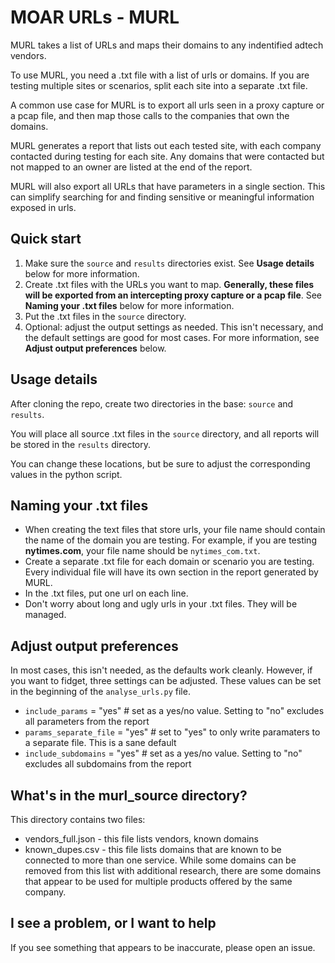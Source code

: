 # MOAR URLs - MURL

MURL takes a list of URLs and maps their domains to any indentified adtech vendors. 

To use MURL, you need a .txt file with a list of urls or domains. If you are testing multiple sites or scenarios, split each site into a separate .txt file.

A common use case for MURL is to export all urls seen in a proxy capture or a pcap file, and then map those calls to the companies that own the domains.

MURL generates a report that lists out each tested site, with each company contacted during testing for each site. Any domains that were contacted but not mapped to an owner are listed at the end of the report. 

MURL will also export all URLs that have parameters in a single section. This can simplify searching for and finding sensitive or meaningful information exposed in urls.

## Quick start

1. Make sure the <code>source</code> and <code>results</code> directories exist. See **Usage details** below for more information. 
1. Create .txt files with the URLs you want to map. **Generally, these files will be exported from an intercepting proxy capture or a pcap file**. See **Naming your .txt files** below for more information.
2. Put the .txt files in the <code>source</code> directory.
3. Optional: adjust the output settings as needed. This isn't necessary, and the default settings are good for most cases. For more information, see **Adjust output preferences** below.

## Usage details

After cloning the repo, create two directories in the base: <code>source</code> and <code>results</code>.

You will place all source .txt files in the <code>source</code> directory, and all reports will be stored in the <code>results</code> directory. 

You can change these locations, but be sure to adjust the corresponding values in the python script.

## Naming your .txt files

* When creating the text files that store urls, your file name should contain the name of the domain you are testing. For example, if you are testing **nytimes.com**, your file name should be <code>nytimes_com.txt</code>. 
* Create a separate .txt file for each domain or scenario you are testing. Every individual file will have its own section in the report generated by MURL.
* In the .txt files, put one url on each line.
* Don't worry about long and ugly urls in your .txt files. They will be managed.

## Adjust output preferences

In most cases, this isn't needed, as the defaults work cleanly. However, if you want to fidget, three settings can be adjusted. These values can be set in the beginning of the <code>analyse_urls.py</code> file.

* <code>include_params</code> = "yes" # set as a yes/no value. Setting to "no" excludes all parameters from the report
* <code>params_separate_file</code> = "yes" # set to "yes" to only write paramaters to a separate file. This is a sane default
* <code>include_subdomains</code> = "yes" # set as a yes/no value. Setting to "no" excludes all subdomains from the report

## What's in the murl_source directory?

This directory contains two files:

* vendors_full.json - this file lists vendors, known domains
* known_dupes.csv - this file lists domains that are known to be connected to more than one service. While some domains can be removed from this list with additional research, there are some domains that appear to be used for multiple products offered by the same company.

## I see a problem, or I want to help

If you see something that appears to be inaccurate, please open an issue.
